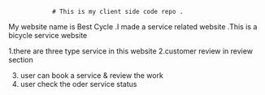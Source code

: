                 # This is my client side code repo .
My website name is Best Cycle
.I made a service related website
.This is a bicycle service website 

1.there are three type service in this website
2.customer review in review section

3. user can book a service & review the work
4. user check the oder service status 